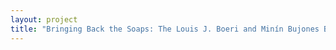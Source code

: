 ```yaml
--- 
layout: project 
title: "Bringing Back the Soaps: The Louis J. Boeri and Minín Bujones Boeri Collection of Cuban American Radionovelas at Tulane’s Latin American Library" 
---
```



